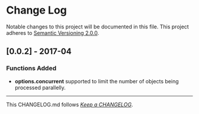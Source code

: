#   Change Log

Notable changes to this project will be documented in this file. This project adheres to [Semantic Versioning 2.0.0](http://semver.org/).

##	[0.0.2] - 2017-04

###	Functions Added

*	__options.concurrent__ supported to limit the number of objects being processed parallelly.

---
This CHANGELOG.md follows [*Keep a CHANGELOG*](http://keepachangelog.com/).

